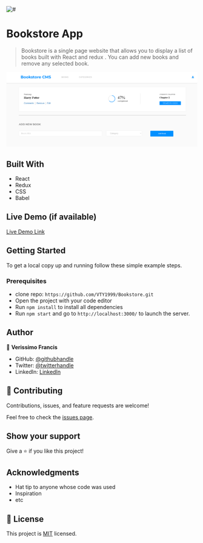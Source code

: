 ![#](https://img.shields.io/badge/Microverse-blueviolet)

# Bookstore App

> Bookstore is a single page website that allows you to display a list of books built with React and redux . You can add new books and remove any selected book.

![Screenshot](https://github.com/VTY1999/Bookstore/blob/styling/src/Images/Screenshot%20(118).png)

## Built With

- React
- Redux
- CSS
- Babel

## Live Demo (if available)

[Live Demo Link](https://livedemo.com)

## Getting Started

To get a local copy up and running follow these simple example steps.

### Prerequisites

- clone repo: `https://github.com/VTY1999/Bookstore.git`
- Open the project with your code editor
- Run `npm install` to install all dependencies
- Run `npm start` and go to `http://localhost:3000/` to launch the server.

## Author

👤 **Verissimo Francis**

- GitHub: [@githubhandle](https://github.com/VTY1999)
- Twitter: [@twitterhandle](https://twitter.com/verissimoty?s=09)
- LinkedIn: [LinkedIn](https://www.linkedin.com/in/francis-o-verissimo/)

## 🤝 Contributing

Contributions, issues, and feature requests are welcome!

Feel free to check the [issues page](../../issues/).

## Show your support

Give a ⭐️ if you like this project!

## Acknowledgments

- Hat tip to anyone whose code was used
- Inspiration
- etc

## 📝 License

This project is [MIT](./MIT.md) licensed.
